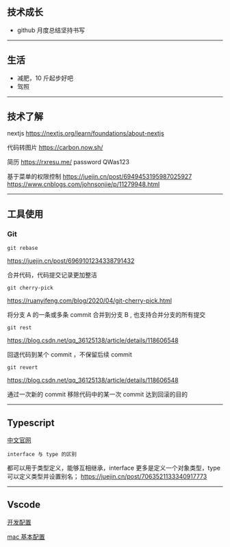 ## 技术成长

- github 月度总结坚持书写

---

## 生活

- 减肥，10 斤起步好吧
- 驾照

---

## 技术了解

nextjs
https://nextjs.org/learn/foundations/about-nextjs

代码转图片
https://carbon.now.sh/

简历
https://rxresu.me/
password QWas123

基于菜单的权限控制
https://juejin.cn/post/6949453195987025927
https://www.cnblogs.com/johnsonjie/p/11279948.html

---

## 工具使用

### Git

`git rebase`

https://juejin.cn/post/6969101234338791432

合并代码，代码提交记录更加整洁

`git cherry-pick`

https://ruanyifeng.com/blog/2020/04/git-cherry-pick.html

将分支 A 的一条或多条 commit 合并到分支 B , 也支持合并分支的所有提交

`git rest`

https://blog.csdn.net/qq_36125138/article/details/118606548

回退代码到某个 commit ，不保留后续 commit

`git revert`

https://blog.csdn.net/qq_36125138/article/details/118606548

通过一次新的 commit 移除代码中的某一次 commit 达到回滚的目的

---

## Typescript

[中文官网](https://www.tslang.cn/docs/home.html)

`interface 与 type 的区别`

都可以用于类型定义，能够互相继承，interface 更多是定义一个对象类型，type 可以定义类型并设置别名；
https://juejin.cn/post/7063521133340917773

---

## Vscode

[开发配置](https://www.yuque.com/lijinke/blog/fyi2vl)

[mac 基本配置](https://www.sorrycc.com/posts/macbook-pro-configuration-from-zero)
